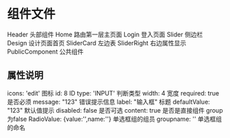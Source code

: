 # 组件文件

Header 头部组件
Home 路由第一层主页面
Login 登入页面
Slider 侧边栏
Design 设计页面首页
SliderCard 左边表
SliderRight 右边属性显示
PublicComponent 公共组件

## 属性说明  

icons: 'edit'  图标
id: 8  ID
type: 'INPUT' 判断类型
width: 4  宽度
required: true 是否必须
message: "123" 错误提示信息
label: "输入框" 标题
defaultValue: "123" 默认值提示
disabled: false 是否可选
content: true 是否是直接组件  group为false
RadioValue: {value:'',name:''} 单选框组的组员
groupname: '' 单选框组的命名